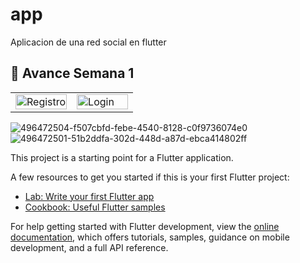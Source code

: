 # app

Aplicacion de una red social en flutter

## 📸 Avance Semana 1 
<table width="100%">
  <tr>
    <td width="50%">
      <img src="[https://github.com/tu_usuario/tu_repo/blob/main/images/imagen1.png?raw=true](https://github.com/user-attachments/assets/ec5fdf71-6c46-4d2f-b91c-32f34aff599a)" alt="Registro" style="width:100%; max-width: 400px;">
    </td>
    <td width="50%">
      <img src="https://github.com/tu_usuario/tu_repo/blob/main/images/imagen2.png?raw=true" alt="Login" style="width:100%; max-width: 400px;">
    </td>
  </tr>
</table>

![496472504-f507cbfd-febe-4540-8128-c0f9736074e0](https://github.com/user-attachments/assets/ec5fdf71-6c46-4d2f-b91c-32f34aff599a)
![496472501-51b2ddfa-302d-448d-a87d-ebca414802ff](https://github.com/user-attachments/assets/954aa24a-403d-4509-8f24-52f576a15c8a)



This project is a starting point for a Flutter application.

A few resources to get you started if this is your first Flutter project:

- [Lab: Write your first Flutter app](https://docs.flutter.dev/get-started/codelab)
- [Cookbook: Useful Flutter samples](https://docs.flutter.dev/cookbook)

For help getting started with Flutter development, view the
[online documentation](https://docs.flutter.dev/), which offers tutorials,
samples, guidance on mobile development, and a full API reference.
